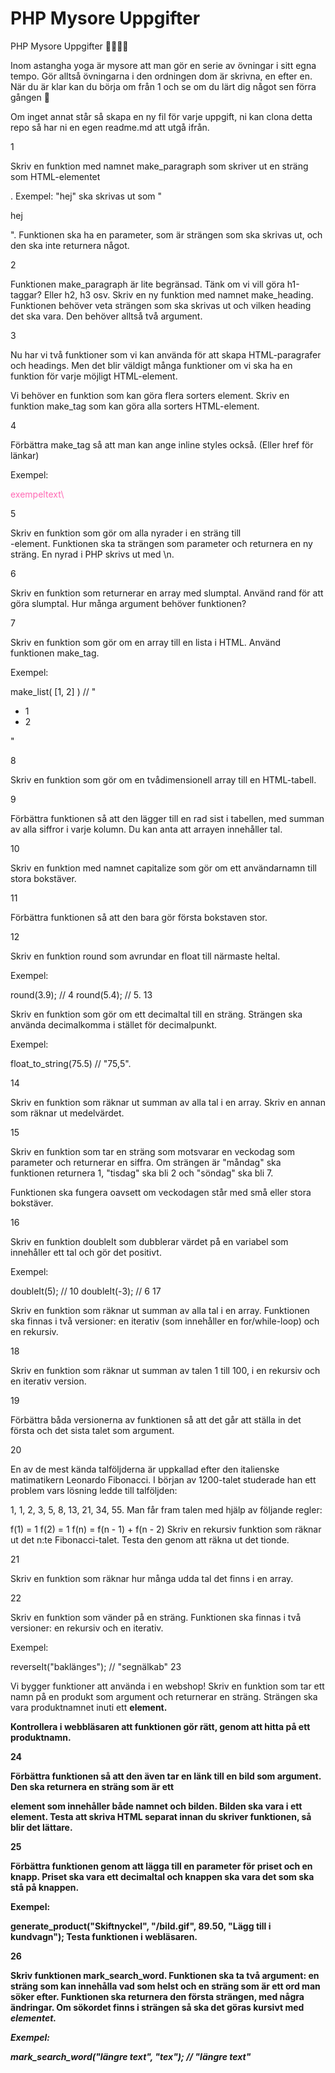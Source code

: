 # PHP Mysore Uppgifter

PHP Mysore Uppgifter 🧘‍♀️🧘‍♂️

Inom astangha yoga är mysore att man gör en serie av övningar i sitt egna tempo. Gör alltså övningarna i den ordningen dom är skrivna, en efter en. När du är klar kan du börja om från 1 och se om du lärt dig något sen förra gången 🙂

Om inget annat står så skapa en ny fil för varje uppgift, ni kan clona detta repo så har ni en egen readme.md att utgå ifrån.

1

Skriv en funktion med namnet make_paragraph som skriver ut en sträng som HTML-elementet <p>. Exempel: "hej" ska skrivas ut som "<p>hej</p>". Funktionen ska ha en parameter, som är strängen som ska skrivas ut, och den ska inte returnera något.

2

Funktionen make_paragraph är lite begränsad. Tänk om vi vill göra h1-taggar? Eller h2, h3 osv. Skriv en ny funktion med namnet make_heading. Funktionen behöver veta strängen som ska skrivas ut och vilken heading det ska vara. Den behöver alltså två argument.

3

Nu har vi två funktioner som vi kan använda för att skapa HTML-paragrafer och headings. Men det blir väldigt många funktioner om vi ska ha en funktion för varje möjligt HTML-element.

Vi behöver en funktion som kan göra flera sorters element. Skriv en funktion make_tag som kan göra alla sorters HTML-element.

4

Förbättra make_tag så att man kan ange inline styles också. (Eller href för länkar)

Exempel:

<p style="color: hotpink;">exempeltext\</p>

5

Skriv en funktion som gör om alla nyrader i en sträng till <br>-element. Funktionen ska ta strängen som parameter och returnera en ny sträng. En nyrad i PHP skrivs ut med \\n.

6

Skriv en funktion som returnerar en array med slumptal. Använd rand för att göra slumptal. Hur många argument behöver funktionen?

7

Skriv en funktion som gör om en array till en lista i HTML. Använd funktionen make_tag.

Exempel:

make_list( [1, 2] ) // "<ul> <li>1</li> <li>2</li> </ul>"

8

Skriv en funktion som gör om en tvådimensionell array till en HTML-tabell.

9

Förbättra funktionen så att den lägger till en rad sist i tabellen, med summan av alla siffror i varje kolumn. Du kan anta att arrayen innehåller tal.

10

Skriv en funktion med namnet capitalize som gör om ett användarnamn till stora bokstäver.

11

Förbättra funktionen så att den bara gör första bokstaven stor.

12

Skriv en funktion round som avrundar en float till närmaste heltal.

Exempel:

round(3.9); // 4
round(5.4); // 5.
13

Skriv en funktion som gör om ett decimaltal till en sträng. Strängen ska använda decimalkomma i stället för decimalpunkt.

Exempel:

float_to_string(75.5) // "75,5".

14

Skriv en funktion som räknar ut summan av alla tal i en array. Skriv en annan som räknar ut medelvärdet.

15

Skriv en funktion som tar en sträng som motsvarar en veckodag som parameter och returnerar en siffra. Om strängen är "måndag" ska funktionen returnera 1, "tisdag" ska bli 2 och "söndag" ska bli 7.

Funktionen ska fungera oavsett om veckodagen står med små eller stora bokstäver.

16

Skriv en funktion doubleIt som dubblerar värdet på en variabel som innehåller ett tal och gör det positivt.

Exempel:

doubleIt(5); // 10
doubleIt(-3); // 6
17

Skriv en funktion som räknar ut summan av alla tal i en array. Funktionen ska finnas i två versioner: en iterativ (som innehåller en for/while-loop) och en rekursiv.

18

Skriv en funktion som räknar ut summan av talen 1 till 100, i en rekursiv och en iterativ version.

19

Förbättra båda versionerna av funktionen så att det går att ställa in det första och det sista talet som argument.

20

En av de mest kända talföljderna är uppkallad efter den italienske matimatikern Leonardo Fibonacci. I början av 1200-talet studerade han ett problem vars lösning ledde till talföljden:

1, 1, 2, 3, 5, 8, 13, 21, 34, 55.
Man får fram talen med hjälp av följande regler:

f(1) = 1
f(2) = 1
f(n) = f(n - 1) + f(n - 2)
Skriv en rekursiv funktion som räknar ut det n:te Fibonacci-talet. Testa den genom att räkna ut det tionde.

21

Skriv en funktion som räknar hur många udda tal det finns i en array.

22

Skriv en funktion som vänder på en sträng. Funktionen ska finnas i två versioner: en rekursiv och en iterativ.

Exempel:

reverseIt("baklänges"); // "segnälkab"
23

Vi bygger funktioner att använda i en webshop! Skriv en funktion som tar ett namn på en produkt som argument och returnerar en sträng. Strängen ska vara produktnamnet inuti ett <strong> element.

Kontrollera i webbläsaren att funktionen gör rätt, genom att hitta på ett produktnamn.

24

Förbättra funktionen så att den även tar en länk till en bild som argument. Den ska returnera en sträng som är ett <div> element som innehåller både namnet och bilden. Bilden ska vara i ett <img> element. Testa att skriva HTML separat innan du skriver funktionen, så blir det lättare.

25

Förbättra funktionen genom att lägga till en parameter för priset och en knapp. Priset ska vara ett decimaltal och knappen ska vara det som ska stå på knappen.

Exempel:

generate_product("Skiftnyckel", "/bild.gif", 89.50, "Lägg till i kundvagn");
Testa funktionen i webläsaren.

26

Skriv funktionen mark_search_word. Funktionen ska ta två argument: en sträng som kan innehålla vad som helst och en sträng som är ett ord man söker efter. Funktionen ska returnera den första strängen, med några ändringar. Om sökordet finns i strängen så ska det göras kursivt med <em> elementet.

Exempel:

mark_search_word("längre text", "tex"); // "längre <em>tex</em>t"